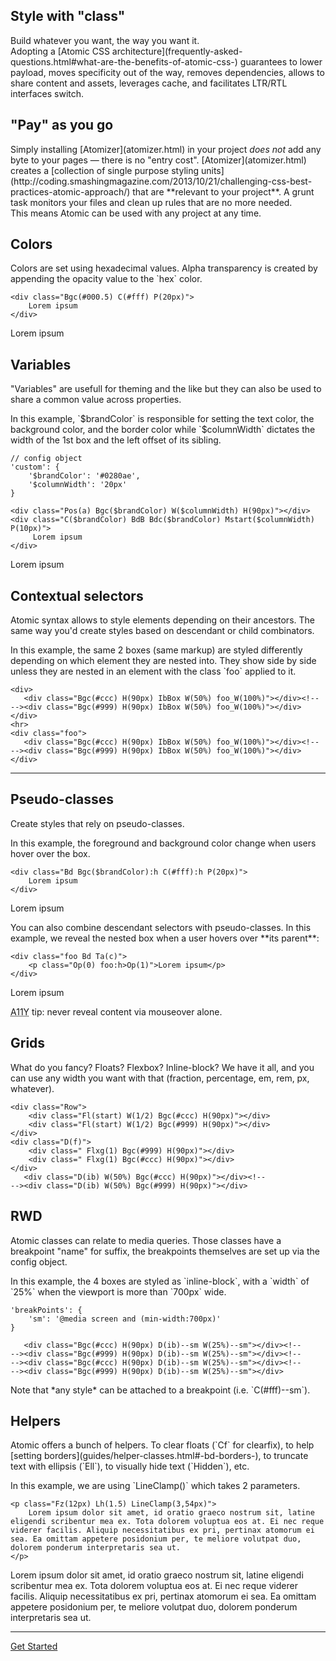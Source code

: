 ##

<div class="Bxz(bb) D(ib) Va(t) W(100%) Pend(20px)--sm W(50%)--sm">
<h2 class="Bdw(0)! P(0) M(0)">Style with &quot;class&quot;</h2>
<p>Build whatever you want, the way you want it.<br> Adopting a [Atomic CSS architecture](frequently-asked-questions.html#what-are-the-benefits-of-atomic-css-) guarantees to lower payload, moves specificity out of the way, removes dependencies, allows to share content and assets, leverages cache, and facilitates LTR/RTL interfaces switch.</p>
</div><!--
--><div class="Bxz(bb) D(ib) Va(t) W(100%) Pstart(20px)--sm W(50%)--sm">
<h2 class="Bdw(0)! P(0) M(0)">&quot;Pay&quot; as you go</h2>
<p>Simply installing [Atomizer](atomizer.html) in your project <em>does not</em> add any byte to your pages &mdash; there is no &quot;entry cost&quot;. [Atomizer](atomizer.html) creates a [collection of single purpose styling units](http://coding.smashingmagazine.com/2013/10/21/challenging-css-best-practices-atomic-approach/) that are **relevant to your project**. A grunt task monitors your files and clean up rules that are no more needed.<br>
 This means Atomic can be used with any project at any time.</p>
</div>

## Colors

<div class="Row">
    <div class="Fl(start) W(60%) Fl(n)--xs W(a)--xs">
        Colors are set using hexadecimal values. Alpha transparency is created by appending the opacity value to the `hex` color.
    </div>
    <div class="Fl(start) W(60%) Cl(b) Fl(n)--xs W(a)--xs">
<pre><code class="lang-css">&lt;div class="Bgc(#<span class="hljs-number">000</span>.<span class="hljs-number">5</span>) C(#fff) P(<span class="hljs-number">20</span>px)"&gt;
    <span class="hljs-comment">Lorem ipsum</span>
&lt;/div&gt;
</code></pre>
    </div>
    <div class="Fl(end) W(30%) My(1em) Fl(n)--xs W(a)--xs">
        <div class="Bgc(#000.5) C(#fff) P(20px)">
            Lorem ipsum
        </div>
    </div>
</div>

## Variables

<div class="Row">
    <div class="Fl(start) W(60%) Fl(n)--xs W(a)--xs">
        <p>&quot;Variables&quot; are usefull for theming and the like but they can also be used to share a common value across properties.</p>
        <p>In this example, `$brandColor` is responsible for setting the text color, the background color, and the border color while `$columnWidth` dictates the width of the 1st box and the left offset of its sibling.</p>
    </div>
    <div class="Fl(start) W(60%) Cl(b) Fl(n)--xs W(a)--xs">
<pre><code class="lang-javascript"><span class="hljs-comment">// config object</span>
<span class="hljs-string">'custom'</span>: {
    <span class="hljs-string">'$brandColor'</span>: <span class="hljs-string">'#0280ae'</span>,
    <span class="hljs-string">'$columnWidth'</span>: <span class="hljs-string">'20px'</span>
}
</code></pre>
<pre><code class="lang-html">&lt;div class="Pos(a) Bgc($brandColor) W($columnWidth) H(<span class="hljs-number">90</span>px)"&gt;&lt;/div&gt;
&lt;div class="C($brandColor) BdB Bdc($brandColor) Mstart($columnWidth) P(<span class="hljs-number">10</span>px)"&gt;
     <span class="hljs-comment">Lorem ipsum</span>
&lt;/div&gt;
</code></pre>
    </div>
    <div class="Fl(end) W(30%) My(1em) Fl(n)--xs W(a)--xs">
        <div class="Pos(a) Bgc($brandColor) W($columnWidth) H(90px)"></div>
        <div class="C($brandColor) BdB Bdc($brandColor) Mstart($columnWidth) P(10px)">
            Lorem ipsum
        </div>
    </div>
</div>

## Contextual selectors

<div class="Row">
    <div class="Fl(start) W(60%) Fl(n)--xs W(a)--xs">
        <p>Atomic syntax allows to style elements depending on their ancestors. The same way you'd create styles based on descendant or child combinators.</p>
        <p>In this example, the same 2 boxes (same markup) are styled differently depending on which element they are nested into. They show side by side unless they are nested in an element with the class `foo` applied to it.</p>
    </div>
    <div class="Fl(start) W(60%) Cl(b) Fl(n)--xs W(a)--xs">
<pre><code class="lang-html"><span class="hljs-tag">&lt;<span class="hljs-title">div</span>&gt;</span>
   <span class="hljs-tag">&lt;<span class="hljs-title">div</span> <span class="hljs-attribute">class</span>=<span class="hljs-value">"Bgc(#ccc) H(90px) IbBox W(50%) foo_W(100%)"</span>&gt;</span><span class="hljs-tag">&lt;/<span class="hljs-title">div</span>&gt;</span><span class="hljs-comment">&lt;!--
--&gt;</span><span class="hljs-tag">&lt;<span class="hljs-title">div</span> <span class="hljs-attribute">class</span>=<span class="hljs-value">"Bgc(#999) H(90px) IbBox W(50%) foo_W(100%)"</span>&gt;</span><span class="hljs-tag">&lt;/<span class="hljs-title">div</span>&gt;</span>
<span class="hljs-tag">&lt;/<span class="hljs-title">div</span>&gt;</span>
<span class="hljs-tag">&lt;<span class="hljs-title">hr</span>&gt;</span>
<span class="hljs-tag">&lt;<span class="hljs-title">div</span> <span class="hljs-attribute">class</span>=<span class="hljs-value">"foo"</span>&gt;</span>
   <span class="hljs-tag">&lt;<span class="hljs-title">div</span> <span class="hljs-attribute">class</span>=<span class="hljs-value">"Bgc(#ccc) H(90px) IbBox W(50%) foo_W(100%)"</span>&gt;</span><span class="hljs-tag">&lt;/<span class="hljs-title">div</span>&gt;</span><span class="hljs-comment">&lt;!--
--&gt;</span><span class="hljs-tag">&lt;<span class="hljs-title">div</span> <span class="hljs-attribute">class</span>=<span class="hljs-value">"Bgc(#999) H(90px) IbBox W(50%) foo_W(100%)"</span>&gt;</span><span class="hljs-tag">&lt;/<span class="hljs-title">div</span>&gt;</span>
<span class="hljs-tag">&lt;/<span class="hljs-title">div</span>&gt;</span>
</code></pre>
    </div>
    <div class="Fl(end) W(30%) My(1em) Fl(n)--xs W(a)--xs">
        <div>
            <div class="Bgc(#ccc) H(90px) IbBox W(50%) foo_W(100%)"></div><!--
         --><div class="Bgc(#999) H(90px) IbBox W(50%) foo_W(100%)"></div>
        </div>
        <hr>
        <div class="foo">
            <div class="Bgc(#ccc) H(90px) IbBox W(50%) foo_W(100%)"></div><!--
         --><div class="Bgc(#999) H(90px) IbBox W(50%) foo_W(100%)"></div>
        </div>
    </div>
</div>

## Pseudo-classes

<div class="Row">
    <div class="Fl(start) W(60%) Fl(n)--xs W(a)--xs">
        <p>Create styles that rely on pseudo-classes.</p>
        <p>In this example, the foreground and background color change when users hover over the box.</p>
    </div>
    <div class="Fl(start) W(60%) Cl(b) Fl(n)--xs W(a)--xs">
<pre><code class="lang-html">&lt;div class="Bd Bgc($brandColor):h C(#fff):h P(<span class="hljs-number">20</span>px)"&gt;
    <span class="hljs-comment">Lorem ipsum</span>
&lt;/div&gt;
</code></pre>
    </div>
    <div class="Fl(end) W(30%) My(1em) Fl(n)--xs W(a)--xs">
        <div class="Bd Bgc($brandColor):h C(#fff):h P(20px)">
            Lorem ipsum
        </div>
    </div>
    <p class="Cl(b) W(60%) Fl(n)--xs W(a)--xs">You can also combine descendant selectors with pseudo-classes. In this example, we reveal the nested box when a user hovers over **its parent**:</p>
        <div class="Fl(start) W(60%) Cl(b) Fl(n)--xs W(a)--xs">
<pre><code class="lang-html">&lt;div class="foo Bd Ta(c)"&gt;
    &lt;p class="Op(<span class="hljs-number">0</span>) foo:h&gt;Op(<span class="hljs-number">1</span>)"&gt;<span class="hljs-comment">Lorem ipsum</span>&lt;/p&gt;
&lt;/div&gt;
</code></pre>
        </div>
        <div class="Fl(end) W(30%) My(1em) Fl(n)--xs W(a)--xs">
            <div class="foo Bd Ta(c)">
                <p class="Op(0) foo:h>Op(1)">Lorem ipsum</p>
            </div>
        </div>
        <p class="Cl(b) W(60%) Fl(n)--xs W(a)--xs Bxz(bb) noteBox info"><abbr title="Accessibility">A11Y</abbr> tip: never reveal content via mouseover alone.</p>
</div>

## Grids

<div class="Row">
    <div class="Fl(start) W(60%) Fl(n)--xs W(a)--xs">
        <p>What do you fancy? Floats? Flexbox? Inline-block? We have it all, and you can use any width you want with that (fraction, percentage, em, rem, px, whatever).</p>
    </div>
    <div class="Fl(start) W(60%) Cl(b) Fl(n)--xs W(a)--xs">
<pre><code class="lang-html"><span class="hljs-tag">&lt;<span class="hljs-title">div</span> <span class="hljs-attribute">class</span>=<span class="hljs-value">"Row"</span>&gt;</span>
    <span class="hljs-tag">&lt;<span class="hljs-title">div</span> <span class="hljs-attribute">class</span>=<span class="hljs-value">"Fl(start) W(1/2) Bgc(#ccc) H(90px)"</span>&gt;</span><span class="hljs-tag">&lt;/<span class="hljs-title">div</span>&gt;</span>
    <span class="hljs-tag">&lt;<span class="hljs-title">div</span> <span class="hljs-attribute">class</span>=<span class="hljs-value">"Fl(start) W(1/2) Bgc(#999) H(90px)"</span>&gt;</span><span class="hljs-tag">&lt;/<span class="hljs-title">div</span>&gt;</span>
<span class="hljs-tag">&lt;/<span class="hljs-title">div</span>&gt;</span>
<span class="hljs-tag">&lt;<span class="hljs-title">div</span> <span class="hljs-attribute">class</span>=<span class="hljs-value">"D(f)"</span>&gt;</span>
    <span class="hljs-tag">&lt;<span class="hljs-title">div</span> <span class="hljs-attribute">class</span>=<span class="hljs-value">" Flxg(1) Bgc(#999) H(90px)"</span>&gt;</span><span class="hljs-tag">&lt;/<span class="hljs-title">div</span>&gt;</span>
    <span class="hljs-tag">&lt;<span class="hljs-title">div</span> <span class="hljs-attribute">class</span>=<span class="hljs-value">" Flxg(1) Bgc(#ccc) H(90px)"</span>&gt;</span><span class="hljs-tag">&lt;/<span class="hljs-title">div</span>&gt;</span>
<span class="hljs-tag">&lt;/<span class="hljs-title">div</span>&gt;</span>
   <span class="hljs-tag">&lt;<span class="hljs-title">div</span> <span class="hljs-attribute">class</span>=<span class="hljs-value">"D(ib) W(50%) Bgc(#ccc) H(90px)"</span>&gt;</span><span class="hljs-tag">&lt;/<span class="hljs-title">div</span>&gt;</span><span class="hljs-comment">&lt;!--
--&gt;</span><span class="hljs-tag">&lt;<span class="hljs-title">div</span> <span class="hljs-attribute">class</span>=<span class="hljs-value">"D(ib) W(50%) Bgc(#999) H(90px)"</span>&gt;</span><span class="hljs-tag">&lt;/<span class="hljs-title">div</span>&gt;</span>
</code></pre>
    </div>
    <div class="Fl(end) W(30%) My(1em) Fl(n)--xs W(a)--xs">
        <div class="Row">
            <div class="Fl(start) W(1/2) Bgc(#ccc) H(90px)"></div>
            <div class="Fl(start) W(1/2) Bgc(#999) H(90px)"></div>
        </div>
        <div class="D(f)">
            <div class=" Flxg(1) Bgc(#999) H(90px)"></div>
            <div class=" Flxg(1) Bgc(#ccc) H(90px)"></div>
        </div>
        <div class="D(ib) W(50%) Bgc(#ccc) H(90px)"></div><!--
     --><div class="D(ib) W(50%) Bgc(#999) H(90px)"></div>
    </div>
</div>

## RWD

<div class="Row">
    <div class="Fl(start) W(60%) Fl(n)--xs W(a)--xs">
        <p>Atomic classes can relate to media queries. Those classes have a breakpoint &quot;name&quot; for suffix, the breakpoints themselves are set up via the config object.</p>
        <p>In this example, the 4 boxes are styled as `inline-block`, with a `width` of `25%` when the viewport is more than `700px` wide.</p>
    </div>
    <div class="Fl(start) W(60%) Cl(b) Fl(n)--xs W(a)--xs">
<pre><code class="lang-javascript"><span class="hljs-string">'breakPoints'</span>: {
    <span class="hljs-string">'sm'</span>: <span class="hljs-string">'@media screen and (min-width:700px)'</span>
}
</code></pre>
<pre><code class="lang-javascript">   <span class="hljs-tag">&lt;<span class="hljs-title">div</span> <span class="hljs-attribute">class</span>=<span class="hljs-value">"Bgc(#ccc) H(90px) D(ib)--sm W(25%)--sm"</span>&gt;</span><span class="hljs-tag">&lt;/<span class="hljs-title">div</span>&gt;</span><span class="hljs-comment">&lt;!--
--&gt;</span><span class="hljs-tag">&lt;<span class="hljs-title">div</span> <span class="hljs-attribute">class</span>=<span class="hljs-value">"Bgc(#999) H(90px) D(ib)--sm W(25%)--sm"</span>&gt;</span><span class="hljs-tag">&lt;/<span class="hljs-title">div</span>&gt;</span><span class="hljs-comment">&lt;!--
--&gt;</span><span class="hljs-tag">&lt;<span class="hljs-title">div</span> <span class="hljs-attribute">class</span>=<span class="hljs-value">"Bgc(#ccc) H(90px) D(ib)--sm W(25%)--sm"</span>&gt;</span><span class="hljs-tag">&lt;/<span class="hljs-title">div</span>&gt;</span><span class="hljs-comment">&lt;!--
--&gt;</span><span class="hljs-tag">&lt;<span class="hljs-title">div</span> <span class="hljs-attribute">class</span>=<span class="hljs-value">"Bgc(#999) H(90px) D(ib)--sm W(25%)--sm"</span>&gt;</span><span class="hljs-tag">&lt;/<span class="hljs-title">div</span>&gt;</span>
</code></pre>
    </div>
    <div class="Fl(end) W(30%) My(1em) Fl(n)--xs W(a)--xs">
        <div class="Bgc(#ccc) H(90px) D(ib)--sm W(25%)--sm"></div><!--
        --><div class="Bgc(#999) H(90px) D(ib)--sm W(25%)--sm"></div><!--
        --><div class="Bgc(#ccc) H(90px) D(ib)--sm W(25%)--sm"></div><!--
        --><div class="Bgc(#999) H(90px) D(ib)--sm W(25%)--sm"></div>
    </div>
</div>


<p class="Cl(b) W(60%) Fl(n)--xs W(a)--xs Bxz(bb) noteBox info">Note that *any style* can be attached to a breakpoint (i.e. `C(#fff)--sm`).</p>


## Helpers

<div class="Row">
    <div class="Fl(start) W(60%) Fl(n)--xs W(a)--xs">
        <p>Atomic offers a bunch of helpers. To clear floats (`Cf` for clearfix), to help [setting borders](guides/helper-classes.html#-bd-borders-), to truncate text with ellipsis (`Ell`), to visually hide text (`Hidden`), etc.</p>
        <p>In this example, we are using `LineClamp()` which takes 2 parameters.</p>
    </div>
    <div class="Fl(start) W(60%) Cl(b) Fl(n)--xs W(a)--xs">
<pre><code class="lang-html">&lt;p class="Fz(<span class="hljs-number">12</span>px) Lh(<span class="hljs-number">1</span>.<span class="hljs-number">5</span>) LineClamp(<span class="hljs-number">3</span>,<span class="hljs-number">54</span>px)"&gt;
    <span class="hljs-comment">Lorem ipsum dolor sit amet, id oratio graeco nostrum sit, latine eligendi scribentur mea ex. Tota dolorem voluptua eos at. Ei nec reque viderer facilis. Aliquip necessitatibus ex pri, pertinax atomorum ei sea. Ea omittam appetere posidonium per, te meliore volutpat duo, dolorem ponderum interpretaris sea ut.</span>
&lt;/p&gt;
</code></pre>
    </div>
    <div class="Fl(end) W(30%) My(1em) Fl(n)--xs W(a)--xs">
        <p class="Fz(12px) Lh(1.5) LineClamp(3,54px)">Lorem ipsum dolor sit amet, id oratio graeco nostrum sit, latine eligendi scribentur mea ex. Tota dolorem voluptua eos at. Ei nec reque viderer facilis. Aliquip necessitatibus ex pri, pertinax atomorum ei sea. Ea omittam appetere posidonium per, te meliore volutpat duo, dolorem ponderum interpretaris sea ut.</p>
    </div>
</div>

<hr>

<p class="Ta(c)"><a class="M(20px) D(ib) Py(10px) Px(20px) Fz(20px) C(#fff) Bgc(#0280ae.8) Bdrs(2px) Bxsh(light) Tsh(1) Fw(b) Td(n):h" href="quick-start.html">Get Started</a></p>
